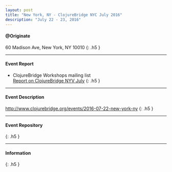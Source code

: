 ```yaml
---
layout: post
title: "New York, NY - ClojureBridge NYC July 2016"
description: "July 22 - 23, 2016"
---
```


#### @Originate

60 Madison Ave, New York, NY 10010
{: .h5 }

---

#### Event Report

- ClojureBridge Workshops mailing list<br/>
  [Report on ClojureBridge NYV July](https://groups.google.com/d/msg/clojurebridge-workshops/a_Mhj6icOz0/2lIeM60yBQAJ)
{: .h5 }

---

#### Event Description

<http://www.clojurebridge.org/events/2016-07-22-new-york-ny>
{: .h5 }

---

#### Event Repository

{: .h5 }

---

#### Information

{: .h5 }
